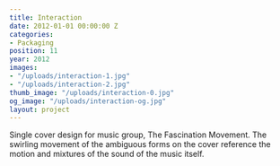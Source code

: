 ```yaml
---
title: Interaction
date: 2012-01-01 00:00:00 Z
categories:
- Packaging
position: 11
year: 2012
images:
- "/uploads/interaction-1.jpg"
- "/uploads/interaction-2.jpg"
thumb_image: "/uploads/interaction-0.jpg"
og_image: "/uploads/interaction-og.jpg"
layout: project
---
```


Single cover design for music group, The Fascination Movement. The swirling movement of the ambiguous forms on the cover reference the motion and mixtures of the sound of the music itself.
